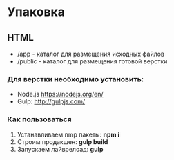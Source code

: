 Упаковка
===================
## HTML
- /app - каталог для размещения исходных файлов
- /public - каталог для размещения готовой верстки

### Для верстки необходимо установить:
 - Node.js https://nodejs.org/en/
 - Gulp: http://gulpjs.com/

### Как пользоваться
 1. Устанавливаем nmp пакеты: **npm i**
 2. Строим продакшен: **gulp build**
 3. Запускаем лайврелоад: **gulp**